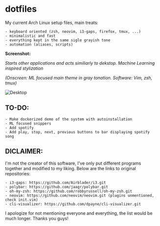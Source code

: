 **dotfiles**
=========

My current Arch Linux setup files, main treats:

	- keyboard oriented (zsh, neovim, i3-gaps, firefox, tmux, ...)
	- minimalistic and fast
	- everything kept in the same sigle grayish tone
	- automation (aliases, scripts)

**Screenshot:**

*Starts other applications and acts similiarly to dekstop. Machine Learning inspired stylization*

*(Onscreen: ML focused main theme in gray tonation. Software: Vim, zsh, tmux)*

![Desktop](https://github.com/vyzyv/dotfiles/raw/master/screenshots/main.png?raw=true "Desktop")


**TO-DO:**
---------
	- Make dockerized demo of the system with autoinstallation
	- ML focused snippers
	- Add spotify
	- Add play, stop, next, previous buttons to bar displaying spotify song

**DICLAIMER:**
--------------
I'm not the creator of this software, I've only put different programs together and modified to my liking.
Below are the links to original repositories:

	- i3-gaps: https://github.com/Airblader/i3.git
	- polybar: https://github.com/jaagr/polybar.git
	- oh-my-zsh: https://github.com/robbyrussell/oh-my-zsh.git
	- neovim: https://github.com/neovim/neovim.git (plugins unmentioned, check init.vim)
	- cli-visualizer: https://github.com/dpayne/cli-visualizer.git

I apologize for not mentioning everyone and everything, the list would be much longer.
Thanks you guys!
